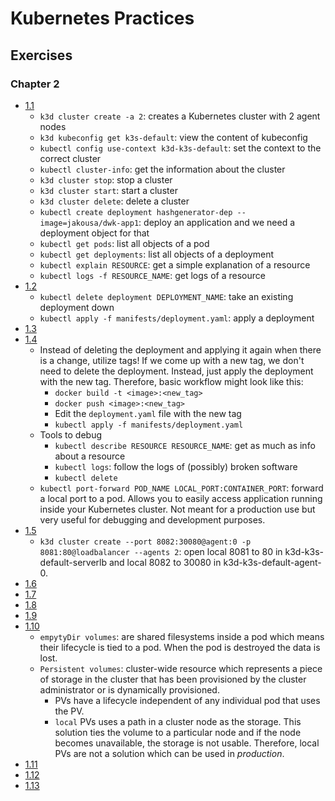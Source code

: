 # Kubernetes Practices

## Exercises

### Chapter 2
- [1.1](https://github.com/berkturetken/kubernetes-practices/tree/1.1/log_output)
    - `k3d cluster create -a 2`: creates a Kubernetes cluster with 2 agent nodes
    - `k3d kubeconfig get k3s-default`: view the content of kubeconfig
    - `kubectl config use-context k3d-k3s-default`: set the context to the correct cluster
    - `kubectl cluster-info`: get the information about the cluster
    - `k3d cluster stop`: stop a cluster
    - `k3d cluster start`: start a cluster
    - `k3d cluster delete`: delete a cluster
    - `kubectl create deployment hashgenerator-dep --image=jakousa/dwk-app1`: deploy an application and we need a deployment object for that
    - `kubectl get pods`: list all objects of a pod
    - `kubectl get deployments`: list all objects of a deployment
    - `kubectl explain RESOURCE`: get a simple explanation of a resource
    - `kubectl logs -f RESOURCE_NAME`: get logs of a resource
- [1.2](https://github.com/berkturetken/kubernetes-practices/tree/1.2/the_project)
    - `kubectl delete deployment DEPLOYMENT_NAME`: take an existing deployment down
    - `kubectl apply -f manifests/deployment.yaml`: apply a deployment
- [1.3](https://github.com/berkturetken/kubernetes-practices/tree/1.3/log_output)
- [1.4](https://github.com/berkturetken/kubernetes-practices/tree/1.4/the_project)
    - Instead of deleting the deployment and applying it again when there is a change, utilize tags! If we come up with a new tag, we don't need to delete the deployment. Instead, just apply the deployment with the new tag. Therefore, basic workflow might look like this:
        - `docker build -t <image>:<new_tag>`
        - `docker push <image>:<new_tag>`
        - Edit the `deployment.yaml` file with the new tag
        - `kubectl apply -f manifests/deployment.yaml`
    - Tools to debug
        - `kubectl describe RESOURCE RESOURCE_NAME`: get as much as info about a resource
        - `kubectl logs`: follow the logs of (possibly) broken software
        - `kubectl delete`
    - `kubectl port-forward POD_NAME LOCAL_PORT:CONTAINER_PORT`: forward a local port to a pod. Allows you to easily access application running inside your Kubernetes cluster. Not meant for a production use but very useful for debugging and development purposes.
- [1.5](https://github.com/berkturetken/kubernetes-practices/tree/1.5/the_project)
    - `k3d cluster create --port 8082:30080@agent:0 -p 8081:80@loadbalancer --agents 2`: open local 8081 to 80 in k3d-k3s-default-serverlb and local 8082 to 30080 in k3d-k3s-default-agent-0.
- [1.6](https://github.com/berkturetken/kubernetes-practices/tree/1.6/the_project)
- [1.7](https://github.com/berkturetken/kubernetes-practices/tree/1.7/log_output)
- [1.8](https://github.com/berkturetken/kubernetes-practices/tree/1.8/the_project)
- [1.9](https://github.com/berkturetken/kubernetes-practices/tree/1.9/ping_pong)
- [1.10](https://github.com/berkturetken/kubernetes-practices/tree/1.10/log_output)
    - `empytyDir volumes`: are shared filesystems inside a pod which means their lifecycle is tied to a  pod. When the pod is destroyed the data is lost.
    - `Persistent volumes`: cluster-wide resource which represents a piece of storage in the cluster that has been provisioned by the cluster administrator or is dynamically provisioned.
        - PVs have a lifecycle independent of any individual pod that uses the PV.
        - `local` PVs uses a path in a cluster node as the storage. This solution ties the volume to a particular node and if the node becomes unavailable, the storage is not usable. Therefore, local PVs are not a solution which can be used in *production*.
- [1.11](https://github.com/berkturetken/kubernetes-practices/tree/1.11)
- [1.12](https://github.com/berkturetken/kubernetes-practices/tree/1.12/the_project)
- [1.13](https://github.com/berkturetken/kubernetes-practices/tree/1.13/the_project)
